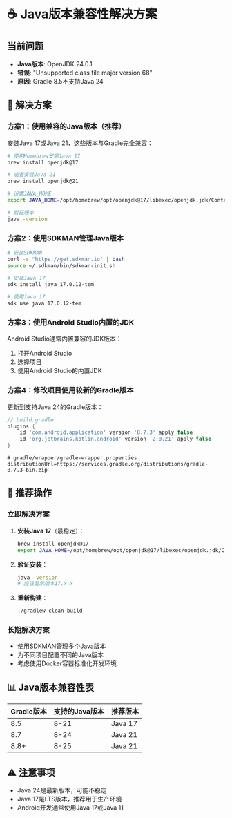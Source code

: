 # ☕ Java版本兼容性解决方案

## 当前问题
- **Java版本**: OpenJDK 24.0.1
- **错误**: "Unsupported class file major version 68"
- **原因**: Gradle 8.5不支持Java 24

## 🔧 解决方案

### 方案1：使用兼容的Java版本（推荐）
安装Java 17或Java 21，这些版本与Gradle完全兼容：

```bash
# 使用Homebrew安装Java 17
brew install openjdk@17

# 或者安装Java 21
brew install openjdk@21

# 设置JAVA_HOME
export JAVA_HOME=/opt/homebrew/opt/openjdk@17/libexec/openjdk.jdk/Contents/Home

# 验证版本
java -version
```

### 方案2：使用SDKMAN管理Java版本
```bash
# 安装SDKMAN
curl -s "https://get.sdkman.io" | bash
source ~/.sdkman/bin/sdkman-init.sh

# 安装Java 17
sdk install java 17.0.12-tem

# 使用Java 17
sdk use java 17.0.12-tem
```

### 方案3：使用Android Studio内置的JDK
Android Studio通常内置兼容的JDK版本：
1. 打开Android Studio
2. 选择项目
3. 使用Android Studio的内置JDK

### 方案4：修改项目使用较新的Gradle版本
更新到支持Java 24的Gradle版本：

```gradle
// build.gradle
plugins {
    id 'com.android.application' version '8.7.3' apply false
    id 'org.jetbrains.kotlin.android' version '2.0.21' apply false
}
```

```properties
# gradle/wrapper/gradle-wrapper.properties
distributionUrl=https://services.gradle.org/distributions/gradle-8.7.3-bin.zip
```

## 🎯 推荐操作

### 立即解决方案
1. **安装Java 17**（最稳定）：
   ```bash
   brew install openjdk@17
   export JAVA_HOME=/opt/homebrew/opt/openjdk@17/libexec/openjdk.jdk/Contents/Home
   ```

2. **验证安装**：
   ```bash
   java -version
   # 应该显示版本17.x.x
   ```

3. **重新构建**：
   ```bash
   ./gradlew clean build
   ```

### 长期解决方案
- 使用SDKMAN管理多个Java版本
- 为不同项目配置不同的Java版本
- 考虑使用Docker容器标准化开发环境

## 📊 Java版本兼容性表

| Gradle版本 | 支持的Java版本 | 推荐版本 |
|------------|----------------|----------|
| 8.5        | 8-21           | Java 17  |
| 8.7        | 8-24           | Java 21  |
| 8.8+       | 8-25           | Java 21  |

## ⚠️ 注意事项
- Java 24是最新版本，可能不稳定
- Java 17是LTS版本，推荐用于生产环境
- Android开发通常使用Java 17或Java 11





